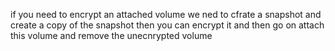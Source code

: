 if you need to encrypt an attached volume we ned to cfrate a snapshot and create a copy of the snapshot then you can encrypt it and then go on attach this volume and remove the unecnrypted volume 